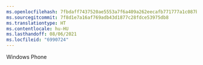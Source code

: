 ```yaml
---
ms.openlocfilehash: 7fbdaff7437520ae5553a7f6a409a262eecafb771777a1c087b69e4c6f12c33b
ms.sourcegitcommit: 7f8d1e7a16af769adb43d1877c28fdce53975db8
ms.translationtype: HT
ms.contentlocale: hu-HU
ms.lasthandoff: 08/06/2021
ms.locfileid: "6990724"
---
```

Windows Phone
